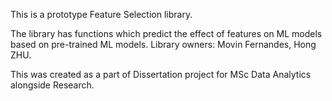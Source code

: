 This is a prototype Feature Selection library.

The library has functions which predict the effect of features on ML models based on pre-trained ML models. 
Library owners: Movin Fernandes, Hong ZHU.

This was created as a part of Dissertation project for MSc Data Analytics alongside Research.
